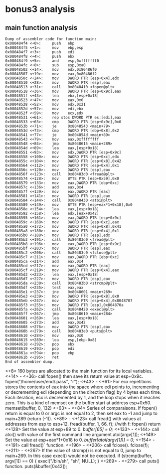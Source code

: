 # bonus3 analysis

## main function analysis

    Dump of assembler code for function main:
    0x080484f4 <+0>:     push   ebp
    0x080484f5 <+1>:     mov    ebp,esp
    0x080484f7 <+3>:     push   edi
    0x080484f8 <+4>:     push   ebx
    0x080484f9 <+5>:     and    esp,0xfffffff0
    0x080484fc <+8>:     sub    esp,0xa0
    0x08048502 <+14>:    mov    edx,0x80486f0
    0x08048507 <+19>:    mov    eax,0x80486f2
    0x0804850c <+24>:    mov    DWORD PTR [esp+0x4],edx
    0x08048510 <+28>:    mov    DWORD PTR [esp],eax
    0x08048513 <+31>:    call   0x8048410 <fopen@plt>
    0x08048518 <+36>:    mov    DWORD PTR [esp+0x9c],eax
    0x0804851f <+43>:    lea    ebx,[esp+0x18]
    0x08048523 <+47>:    mov    eax,0x0
    0x08048528 <+52>:    mov    edx,0x21
    0x0804852d <+57>:    mov    edi,ebx
    0x0804852f <+59>:    mov    ecx,edx
    0x08048531 <+61>:    rep stos DWORD PTR es:[edi],eax
    0x08048533 <+63>:    cmp    DWORD PTR [esp+0x9c],0x0
    0x0804853b <+71>:    je     0x8048543 <main+79>
    0x0804853d <+73>:    cmp    DWORD PTR [ebp+0x8],0x2
    0x08048541 <+77>:    je     0x804854d <main+89>
    0x08048543 <+79>:    mov    eax,0xffffffff
    0x08048548 <+84>:    jmp    0x8048615 <main+289>
    0x0804854d <+89>:    lea    eax,[esp+0x18]
    0x08048551 <+93>:    mov    edx,DWORD PTR [esp+0x9c]
    0x08048558 <+100>:   mov    DWORD PTR [esp+0xc],edx
    0x0804855c <+104>:   mov    DWORD PTR [esp+0x8],0x42
    0x08048564 <+112>:   mov    DWORD PTR [esp+0x4],0x1
    0x0804856c <+120>:   mov    DWORD PTR [esp],eax
    0x0804856f <+123>:   call   0x80483d0 <fread@plt>
    0x08048574 <+128>:   mov    BYTE PTR [esp+0x59],0x0
    0x08048579 <+133>:   mov    eax,DWORD PTR [ebp+0xc]
    0x0804857c <+136>:   add    eax,0x4
    0x0804857f <+139>:   mov    eax,DWORD PTR [eax]
    0x08048581 <+141>:   mov    DWORD PTR [esp],eax
    0x08048584 <+144>:   call   0x8048430 <atoi@plt>
    0x08048589 <+149>:   mov    BYTE PTR [esp+eax*1+0x18],0x0
    0x0804858e <+154>:   lea    eax,[esp+0x18]
    0x08048592 <+158>:   lea    edx,[eax+0x42]
    0x08048595 <+161>:   mov    eax,DWORD PTR [esp+0x9c]
    0x0804859c <+168>:   mov    DWORD PTR [esp+0xc],eax
    0x080485a0 <+172>:   mov    DWORD PTR [esp+0x8],0x41
    0x080485a8 <+180>:   mov    DWORD PTR [esp+0x4],0x1
    0x080485b0 <+188>:   mov    DWORD PTR [esp],edx
    0x080485b3 <+191>:   call   0x80483d0 <fread@plt>
    0x080485b8 <+196>:   mov    eax,DWORD PTR [esp+0x9c]
    0x080485bf <+203>:   mov    DWORD PTR [esp],eax
    0x080485c2 <+206>:   call   0x80483c0 <fclose@plt>
    0x080485c7 <+211>:   mov    eax,DWORD PTR [ebp+0xc]
    0x080485ca <+214>:   add    eax,0x4
    0x080485cd <+217>:   mov    eax,DWORD PTR [eax]
    0x080485cf <+219>:   mov    DWORD PTR [esp+0x4],eax
    0x080485d3 <+223>:   lea    eax,[esp+0x18]
    0x080485d7 <+227>:   mov    DWORD PTR [esp],eax
    0x080485da <+230>:   call   0x80483b0 <strcmp@plt>
    0x080485df <+235>:   test   eax,eax
    0x080485e1 <+237>:   jne    0x8048601 <main+269>
    0x080485e3 <+239>:   mov    DWORD PTR [esp+0x8],0x0
    0x080485eb <+247>:   mov    DWORD PTR [esp+0x4],0x8048707
    0x080485f3 <+255>:   mov    DWORD PTR [esp],0x804870a
    0x080485fa <+262>:   call   0x8048420 <execl@plt>
    0x080485ff <+267>:   jmp    0x8048610 <main+284>
    0x08048601 <+269>:   lea    eax,[esp+0x18]
    0x08048605 <+273>:   add    eax,0x42
    0x08048608 <+276>:   mov    DWORD PTR [esp],eax
    0x0804860b <+279>:   call   0x80483e0 <puts@plt>
    0x08048610 <+284>:   mov    eax,0x0
    0x08048615 <+289>:   lea    esp,[ebp-0x8]
    0x08048618 <+292>:   pop    ebx
    0x08048619 <+293>:   pop    edi
    0x0804861a <+294>:   pop    ebp
    0x0804861b <+295>:   ret
    End of assembler dump.

<+8> 160 bytes are allocated to the main function for its local variables.
<+14> - <+36> call fopen() then save its return value at esp+0x9c.
fopen("/home/user/end/.pass", "r");
<+43> - <+61> For ecx repetitions stores the contents of eax into the space where edi points to, incrementing or decrementing edi (depending on the direction flag) by 4 bytes each time. Each iteration, ecx is decremented by 1, and the loop stops when it reaches zero. This is a kind of memset on the buffer start at address esp+0x50. memset(buffer, 0, 132)
<+63> - <+84> Series of comparaisons. If fopen() return is equal to 0 or argc is not equal to 2, then set eax to -1 and jump to main+289 (return (-1)).
<+89> - <+123> call fread() with values at addresses from esp to esp+12.
fread(buffer, 1, 66, f); //with f: fopen() return
<+128> Set the value at esp+89 to 0.
*buffer[65] = 0;*
<+133> - <+144> call atoi() with value of the first command line argument
atoi(argv[1]);
<+149> Set the value at esp+eax*1+0x18 to 0.
*buffer[atoi(argv[1])] = 0;* <+154> - <+191> call fread()` function.
<+196> - <+206> call fclose().
fclose(f);
<+211> - <+267> If the value of strcmp() is not equal to 0, jump to main+269. In this case execl() would not be executed.
if (strcmp(buffer, argv[1]) == 0) { execl("/bin/sh", "sh", NULL); }
<+269> - <+279> call puts() function.
puts(&buffer[0x42]);